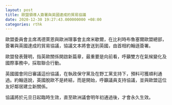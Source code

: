 ```yaml
---
layout: post
title: 歐盟領導人簽署與英國達成的貿易協議　
date: 2020-12-30 19:27:43.000000000 +08:00
categories: rthk
---
```


歐盟委員會主席馮德萊恩與歐洲理事會主席米歇爾，在比利時布魯塞爾歐盟總部，簽署與英國達成的貿易協議，協議文本將會送到英國，由首相約翰遜簽署。

歐盟發表聲明，指英歐關係開啟新篇章，最重要是向前看，呼籲雙方在氣候變化及國際事務中，採取聯合行動。

英國國會同日審議這份協議，在執政保守黨及在野工黨支持下，預料可獲順利通過。約翰遜說，英國脫歐不是終結，而是開始，呼籲議員支持協議，並與歐盟這位友好鄰居建立新關係。

協議將於元旦日起臨時生效，直至歐洲議會明年初通過後，才會永久生效。
